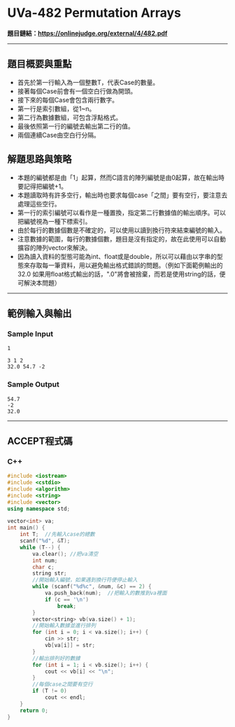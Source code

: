 # UVa-482 Permutation Arrays #

**題目鏈結：https://onlinejudge.org/external/4/482.pdf**

---

## 題目概要與重點 ##
* 首先於第一行輸入為一個整數T，代表Case的數量。
* 接著每個Case前會有一個空白行做為開頭。
* 接下來的每個Case會包含兩行數字。
* 第一行是索引數組，從1~n。
* 第二行為數據數組，可包含浮點格式。
* 最後依照第一行的編號去輸出第二行的值。
* 兩個連續Case由空白行分隔。

## 解題思路與策略 ##
* 本題的編號都是由「1」起算，然而C語言的陣列編號是由0起算，故在輸出時要記得把編號+1。
* 本題讀取時有許多空行，輸出時也要求每個case「之間」要有空行，要注意去處理這些空行。
* 第一行的索引編號可以看作是一種置換，指定第二行數據值的輸出順序。可以把編號視為一種下標索引。
* 由於每行的數據個數是不確定的，可以使用以讀到換行符來結束編號的輸入。
* 注意數據的範圍，每行的數據個數，題目是沒有指定的，故在此使用可以自動擴容的陣列vector來解決。
* 因為讀入資料的型態可能為int、float或是double，所以可以藉由以字串的型態來存取每一筆資料，用以避免輸出格式錯誤的問題。（例如下面範例輸出的 32.0 如果用float格式輸出的話，".0"將會被捨棄，而若是使用string的話，便可解決本問題）

---

## 範例輸入與輸出 ##
### Sample Input ###
```
1

3 1 2
32.0 54.7 -2
```
### Sample Output ###
```
54.7
-2
32.0
```
---

## ACCEPT程式碼 ##

### C++ ###

```c++
#include <iostream>
#include <cstdio>
#include <algorithm>
#include <string>
#include <vector>
using namespace std;

vector<int> va;
int main() {
    int T;  //先輸入case的總數
    scanf("%d", &T);
    while (T--) {
    	va.clear(); //把va清空
    	int num;
        char c;
        string str;
        //開始輸入編號，如果遇到換行符便停止輸入
        while (scanf("%d%c", &num, &c) == 2) {
            va.push_back(num);  //把輸入的數推到va裡面
            if (c == '\n')
                break;
        }
        vector<string> vb(va.size() + 1);
        //開始輸入數據並進行排列
        for (int i = 0; i < va.size(); i++) {
            cin >> str;
            vb[va[i]] = str;
        }
        //輸出排列好的數據
        for (int i = 1; i < vb.size(); i++) {
            cout << vb[i] << "\n";
        }
        //每個case之間要有空行
        if (T != 0)
            cout << endl;
    }
    return 0;
}
```
